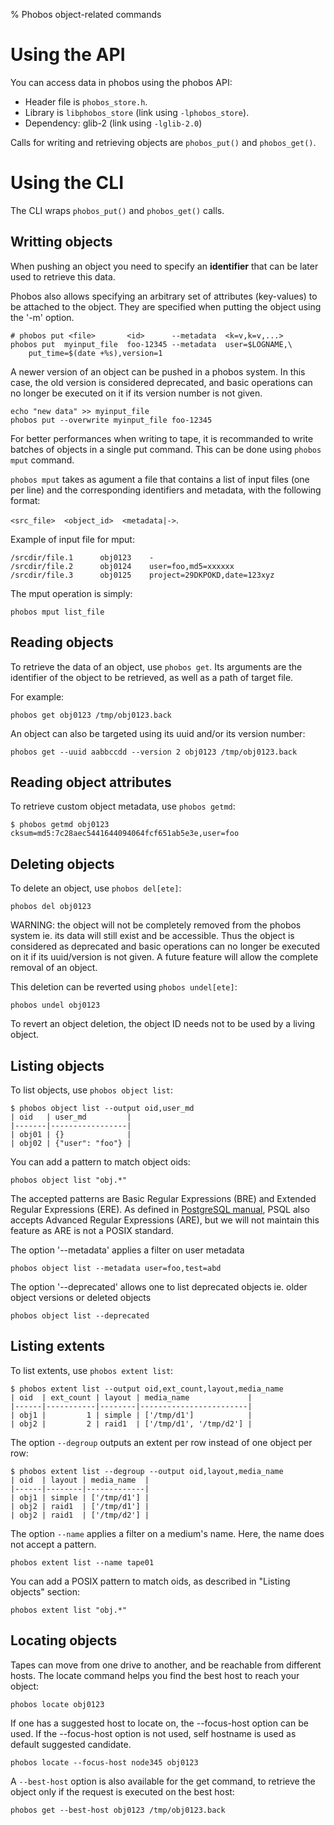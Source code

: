 % Phobos object-related commands

# Using the API
You can access data in phobos using the phobos API:

* Header file is `phobos_store.h`.
* Library is `libphobos_store` (link using `-lphobos_store`).
* Dependency: glib-2 (link using `-lglib-2.0`)

Calls for writing and retrieving objects are `phobos_put()` and
`phobos_get()`.

# Using the CLI
The CLI wraps `phobos_put()` and `phobos_get()` calls.

## Writting objects
When pushing an object you need to specify an **identifier** that can be later
used to retrieve this data.

Phobos also allows specifying an arbitrary set of attributes (key-values) to be
attached to the object. They are specified when putting the object using the
'-m' option.
```
# phobos put <file>       <id>      --metadata  <k=v,k=v,...>
phobos put  myinput_file  foo-12345 --metadata  user=$LOGNAME,\
    put_time=$(date +%s),version=1
```

A newer version of an object can be pushed in a phobos system. In this case, the
old version is considered deprecated, and basic operations can no longer be
executed on it if its version number is not given.

```
echo "new data" >> myinput_file
phobos put --overwrite myinput_file foo-12345
```

For better performances when writing to tape, it is recommanded to write batches
of objects in a single put command. This can be done using `phobos mput`
command.

`phobos mput` takes as agument a file that contains a list of input files (one
per line) and the corresponding identifiers and metadata, with the following format:

`<src_file>  <object_id>  <metadata|->`.

Example of input file for mput:
```
/srcdir/file.1      obj0123    -
/srcdir/file.2      obj0124    user=foo,md5=xxxxxx
/srcdir/file.3      obj0125    project=29DKPOKD,date=123xyz
```
The mput operation is simply:
```
phobos mput list_file
```

## Reading objects
To retrieve the data of an object, use `phobos get`. Its arguments are the
identifier of the object to be retrieved, as well as a path of target file.

For example:
```
phobos get obj0123 /tmp/obj0123.back
```

An object can also be targeted using its uuid and/or its version number:
```
phobos get --uuid aabbccdd --version 2 obj0123 /tmp/obj0123.back
```

## Reading object attributes
To retrieve custom object metadata, use `phobos getmd`:
```
$ phobos getmd obj0123
cksum=md5:7c28aec5441644094064fcf651ab5e3e,user=foo
```

## Deleting objects
To delete an object, use `phobos del[ete]`:
```
phobos del obj0123
```

WARNING: the object will not be completely removed from the phobos system ie.
its data will still exist and be accessible. Thus the object is considered as
deprecated and basic operations can no longer be executed on it if its
uuid/version is not given. A future feature will allow the complete removal of
an object.

This deletion can be reverted using `phobos undel[ete]`:
```
phobos undel obj0123
```

To revert an object deletion, the object ID needs not to be used by a living
object.

## Listing objects
To list objects, use `phobos object list`:
```
$ phobos object list --output oid,user_md
| oid   | user_md         |
|-------|-----------------|
| obj01 | {}              |
| obj02 | {"user": "foo"} |
```

You can add a pattern to match object oids:
```
phobos object list "obj.*"
```

The accepted patterns are Basic Regular Expressions (BRE) and Extended
Regular Expressions (ERE). As defined in [PostgreSQL manual](https://www.postgresql.org/docs/9.3/functions-matching.html#POSIX-SYNTAX-DETAILS),
PSQL also accepts Advanced Regular Expressions (ARE), but we will not maintain
this feature as ARE is not a POSIX standard.

The option '--metadata' applies a filter on user metadata
```
phobos object list --metadata user=foo,test=abd
```

The option '--deprecated' allows one to list deprecated objects ie. older object
versions or deleted objects
```
phobos object list --deprecated
```

## Listing extents
To list extents, use `phobos extent list`:
```
$ phobos extent list --output oid,ext_count,layout,media_name
| oid  | ext_count | layout | media_name             |
|------|-----------|--------|------------------------|
| obj1 |         1 | simple | ['/tmp/d1']            |
| obj2 |         2 | raid1  | ['/tmp/d1', '/tmp/d2'] |
```

The option `--degroup` outputs an extent per row instead of one object per row:
```
$ phobos extent list --degroup --output oid,layout,media_name
| oid  | layout | media_name  |
|------|--------|-------------|
| obj1 | simple | ['/tmp/d1'] |
| obj2 | raid1  | ['/tmp/d1'] |
| obj2 | raid1  | ['/tmp/d2'] |
```

The option `--name` applies a filter on a medium's name. Here, the name does not
accept a pattern.
```
phobos extent list --name tape01
```

You can add a POSIX pattern to match oids, as described in "Listing objects"
section:
```
phobos extent list "obj.*"
```

## Locating objects
Tapes can move from one drive to another, and be reachable from different
hosts. The locate command helps you find the best host to reach your object:
```
phobos locate obj0123
```

If one has a suggested host to locate on, the --focus-host option can be used.
If the --focus-host option is not used, self hostname is used as default
suggested candidate.
```
phobos locate --focus-host node345 obj0123
```

A `--best-host` option is also available for the get command, to retrieve the
object only if the request is executed on the best host:
```
phobos get --best-host obj0123 /tmp/obj0123.back
```
